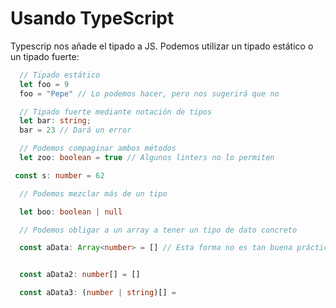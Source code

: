 # Usando TypeScript

Typescrip nos añade el tipado a JS. Podemos utilizar un tipado estático o un tipado fuerte:

```typescript
  // Tipado estático
  let foo = 9
  foo = "Pepe" // Lo podemos hacer, pero nos sugerirá que no

  // Tipado fuerte mediante notación de tipos
  let bar: string;
  bar = 23 // Dará un error

  // Podemos compaginar ambos métodos
  let zoo: boolean = true // Algunos linters no lo permiten

 const s: number = 62

  // Podemos mezclar más de un tipo

  let boo: boolean | null

  // Podemos obligar a un array a tener un tipo de dato concreto

  const aData: Array<number> = [] // Esta forma no es tan buena práctica y algunos linters no la cogen.


  const aData2: number[] = []

  const aData3: (number | string)[] =
```
